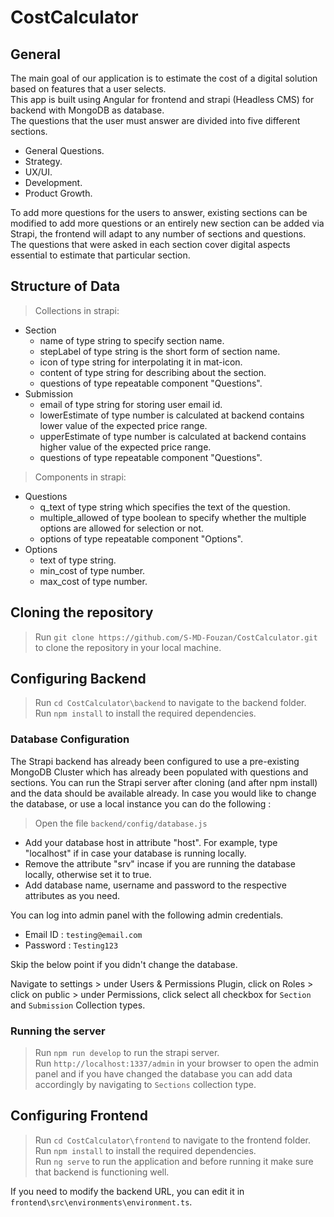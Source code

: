 # CostCalculator
## General
The main goal of our application is to estimate the cost of a digital solution based on features that a user selects.<br/>
This app is built using Angular for frontend and strapi (Headless CMS) for backend with MongoDB as database.<br/>
The questions that the user must answer are divided into five different sections.
* General Questions.
* Strategy.
* UX/UI.
* Development.
* Product Growth. 

To add more questions for the users to answer, existing sections can be modified to add more questions or an entirely new section can be added via Strapi, the frontend will adapt to any number of sections and questions.<br/>
The questions that were asked in each section cover digital aspects essential to estimate that particular section.
## Structure of Data
> Collections in strapi:
* Section
  * name of type string to specify section name.
  * stepLabel of type string is the short form of section name.
  * icon of type string for interpolating it in mat-icon.
  * content of type string for describing about the section.
  * questions of type repeatable component "Questions".
* Submission
  * email of type string for storing user email id.
  * lowerEstimate of type number is calculated at backend contains lower value of the expected price range.
  * upperEstimate of type number is calculated at backend contains higher value of the expected price range.
  * questions of type repeatable component "Questions".
> Components in strapi:
* Questions
  * q_text of type string which specifies the text of the question.
  * multiple_allowed of type boolean to specify whether the multiple options are allowed for selection or not.
  * options of type repeatable component "Options".
* Options
  * text of type string.
  * min_cost of type number.
  * max_cost of type number. 
## Cloning the repository
> Run `git clone https://github.com/S-MD-Fouzan/CostCalculator.git` to clone the repository in your local machine.
## Configuring Backend
> Run `cd CostCalculator\backend` to navigate to the backend folder.<br/>
> Run `npm install` to install the required dependencies.<br/>
### Database Configuration

The Strapi backend has already been configured to use a pre-existing MongoDB Cluster which has already been populated with questions and sections. You can run the Strapi server after cloning (and after npm install) and the data should be available already. 
In case you would like to change the database, or use a local instance you can do the following :<br/>
> Open the file `backend/config/database.js`<br/> 
* Add your database host in attribute "host". For example, type "localhost" if in case your database is running locally.<br/>
* Remove the attribute "srv" incase if you are running the database locally, otherwise set it to true.<br/>
* Add database name, username and password to the respective attributes as you need.

You can log into admin panel with the following admin credentials.<br/>
* Email ID : `testing@email.com`
* Password : `Testing123`

Skip the below point if you didn't change the database.<br/>

Navigate to settings > under Users & Permissions Plugin, click on Roles > click on public > under Permissions, click select all checkbox for `Section` and `Submission` Collection types.
### Running the server
> Run `npm run develop` to run the strapi server.<br/>
> Run `http://localhost:1337/admin` in your browser to open the admin panel and if you have changed the database you can add data accordingly by navigating to `Sections` collection type.<br/>
## Configuring Frontend
> Run `cd CostCalculator\frontend` to navigate to the frontend folder.<br/>
> Run `npm install` to install the required dependencies.<br/>
> Run `ng serve` to run the application and before running it make sure that backend is functioning well.<br/>
 
If you need to modify the backend URL, you can edit it in `frontend\src\environments\environment.ts`.
